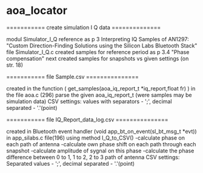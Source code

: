 # aoa_locator
=========== create simulation I Q data ==============

  modul  Simulator_I_Q reference as p 3 Interpreting IQ Samples of AN1297: "Custom Direction-Finding Solutions using the Silicon Labs Bluetooth Stack"
  file Simulator_I_Q.c
  created samples for reference period as p 3.4 "Phase compensation"
  next created samples for snapshots vs given settings (on str. 18)

=========== file Sample.csv ===============

  created in the function ( get_samples(aoa_iq_report_t *iq_report,float fr) ) in the file aoa.c (296)
  parse the given aoa_iq_report_t (were samples may be simulation data)
  CSV settings: values with separators - ';', decimal separated - '.'(point)

=========== file IQ_Report_data_log.csv ===============

  created in Bluetooth event handler (void app_bt_on_event(sl_bt_msg_t *evt)) in app_silabs.c file(196) using method I_Q_to_CSV()
  -calculate phase on each path of antenna
  -calculate own phase shift on each path through each snapshot
  -calculate amplitude of sygnal on this phase
  -calculate the phase difference between 0 to 1, 1 to 2, 2 to 3 path of antenna
  CSV settings: Separated values - ';', decimal separated - '.'(point)

